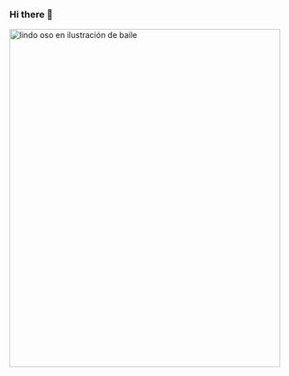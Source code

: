 ### Hi there 👋

<!--
**jange29/jange29** is a ✨ _special_ ✨ repository because its `README.md` (this file) appears on your GitHub profile.

Here are some ideas to get you started:

- 🔭 I’m currently working on ...
- 🌱 I’m currently learning ...
- 👯 I’m looking to collaborate on ...
- 🤔 I’m looking for help with ...
- 💬 Ask me about ...
- 📫 How to reach me: ...
- 😄 Pronouns: ...
- ⚡ Fun fact: ...
-->
<img alt="lindo oso en ilustración de baile" aria-label="Imagen" class="jss167" data-automation="ImageContainer_Image" src="https://image.shutterstock.com/image-vector/cute-bear-ballerina-costume-illustration-600w-1520883743.jpg" width="480.6" height="600">
